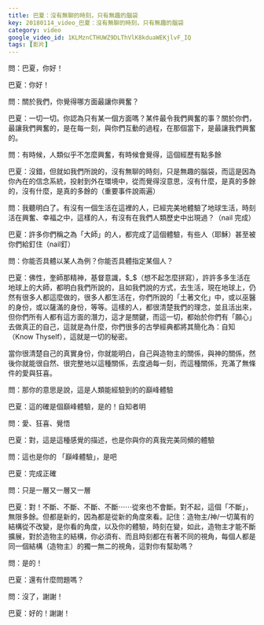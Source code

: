 ```yaml
---
title: 巴夏：沒有無聊的時刻，只有無趣的腦袋
key: 20180114_video_巴夏：沒有無聊的時刻，只有無趣的腦袋
category: video
google_video_id: 1KLMznCTHUWZ9DLThVlK8kduaWEKjlvF_IQ
tags: [影片]
---
```


問：巴夏，你好！

巴夏：你好！

問：關於我們，你覺得哪方面最讓你興奮？

巴夏：一切一切。你認為只有某一個方面嗎？某件最令我們興奮的事？關於你們，最讓我們興奮的，是在每一刻，與你們互動的過程，在那個當下，是最讓我們興奮的。

問：有時候，人類似乎不怎麼興奮，有時候會覺得，這個經歷有點多餘

巴夏：沒錯，但就如我們所說的，沒有無聊的時刻，只是無趣的腦袋，而這是因為你內在的信念系統，投射到外在環境中，從而覺得沒意思，沒有什麼，是真的多餘的，沒有什麼，是真的多餘的（重要事件說兩遍）

問：我聽明白了。有沒有一個生活在這裡的人，已經完美地體驗了地球生活，時刻活在興奮、幸福之中，這樣的人，有沒有在我們人類歷史中出現過？（nail 完成）

巴夏：許多你們稱之為「大師」的人，都完成了這個體驗，有些人（耶穌）甚至被你們給釘住（nail釘）

問：你能否具體以某人為例？你能否具體指定某個人？

巴夏：佛性，奎師那精神，基督意識，$_$（想不起怎麼拼寫），許許多多生活在地球上的大師，都明白我們所說的，且如我們說的方式，去生活，現在地球上，仍然有很多人都這麼做的，很多人都生活在，你們所說的「土著文化」中，或以巫醫的身份，或以薩滿的身份，等等。這樣的人，都很清楚我們的理念，並且活出來，但你們所有人都有這方面的潛力，這才是關鍵，而這一切，都始於你們有「願心」去做真正的自己，這就是為什麼，你們很多的古學經典都將其簡化為：自知（Know Thyself），這就是一切的秘密。

當你很清楚自己的真實身份，你就能明白，自己與造物主的關係，與神的關係，然後你就能很自然、很完整地以這種關係，去度過每一刻，而這種關係，充滿了無條件的愛與狂喜。

問：那你的意思是說，這是人類能經驗到的的巔峰體驗

巴夏：這的確是個巔峰體驗，是的！自知者明

問：愛、狂喜、覺悟

巴夏：對，這是這種感覺的描述，也是你與你的真我完美同頻的體驗

問：這也是你的 「巔峰體驗」，是吧

巴夏：完成正確

問：只是一層又一層又一層

巴夏：對！不斷、不斷、不斷、不斷⋯⋯從來也不會斷。對不起，這個「不斷」，無限多餘。但都是新的，因為都是從新的角度來看。記住：造物主/神/一切萬有的結構從不改變，是你看的角度，以及你的體驗，時刻在變，如此，造物主才能不斷擴展，對於造物主的結構，你必須有、而且時刻都在有著不同的視角，每個人都是同一個結構（造物主）的獨一無二的視角，這對你有幫助嗎？

問：是的！

巴夏：還有什麼問題嗎？

問：沒了，謝謝！

巴夏：好的！謝謝！
